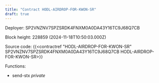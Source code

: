 ```yaml
---
title: "Contract HODL-AIRDROP-FOR-KWON-SR"
draft: true
---
```

Deployer: SP2VNZNV7SPZSRDK4FNXM0A0DA43Y16TC9J68Q7CB


 



Block height: 228859 (2024-11-18T10:50:03.000Z)

Source code: {{<contractref "HODL-AIRDROP-FOR-KWON-SR" SP2VNZNV7SPZSRDK4FNXM0A0DA43Y16TC9J68Q7CB HODL-AIRDROP-FOR-KWON-SR>}}

Functions:

* send-stx _private_

